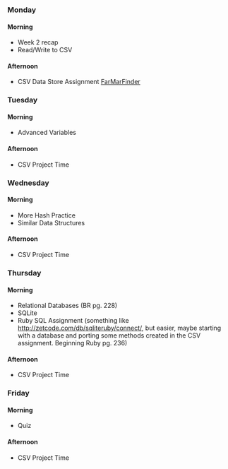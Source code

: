 ### Monday
#### Morning
- Week 2 recap
- Read/Write to CSV

#### Afternoon
- CSV Data Store Assignment [FarMarFinder](https://github.com/Ada-Developers-Academy/far_mar_finder)

### Tuesday
#### Morning
- Advanced Variables

#### Afternoon
- CSV Project Time

### Wednesday
#### Morning
- More Hash Practice
- Similar Data Structures

#### Afternoon
- CSV Project Time

### Thursday
#### Morning
- Relational Databases (BR pg. 228)
- SQLite
- Ruby SQL Assignment 
(something like http://zetcode.com/db/sqliteruby/connect/, but easier, maybe starting with a database and porting some methods created in the CSV assignment. Beginning Ruby pg. 236)

#### Afternoon 
- CSV Project Time

### Friday
#### Morning
- Quiz

#### Afternoon 
- CSV Project Time

